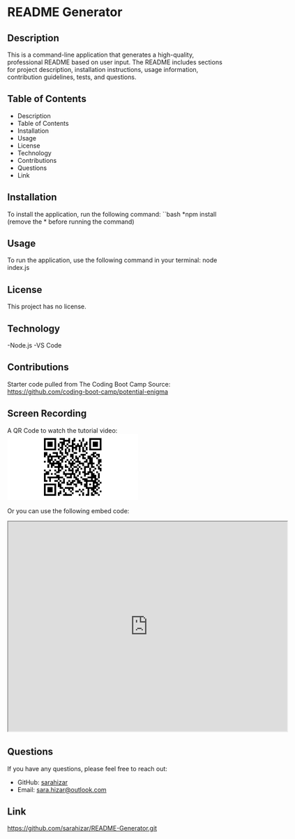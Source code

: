  # README Generator 

 ## Description
 This is a command-line application that generates a high-quality, professional README based on user input. The README includes sections for project description, installation instructions, usage information, contribution guidelines, tests, and questions.


## Table of Contents

- Description
- Table of Contents
- Installation
- Usage
- License
- Technology
- Contributions
- Questions
- Link

## Installation
To install the application, run the following command:
``bash
*npm install (remove the * before running the command)

## Usage 
To run the application, use the following command in your terminal:
node index.js

## License
This project has no license.

## Technology
-Node.js
-VS Code

## Contributions
Starter code pulled from The Coding Boot Camp 
Source: https://github.com/coding-boot-camp/potential-enigma

## Screen Recording
A QR Code to watch the tutorial video:
![My Image](/qr-code%20(1).png)

Or you can use the following embed code:
<iframe src="https://drive.google.com/file/d/1i5qDbu7sEywc0G2zRSEThtCU-Gos8U2v/preview" width="640" height="480"></iframe>

## Questions 
If you have any questions, please feel free to reach out:
- GitHub: [sarahizar](https://github.com/sarahizar)
- Email: sara.hizar@outlook.com

## Link
https://github.com/sarahizar/README-Generator.git